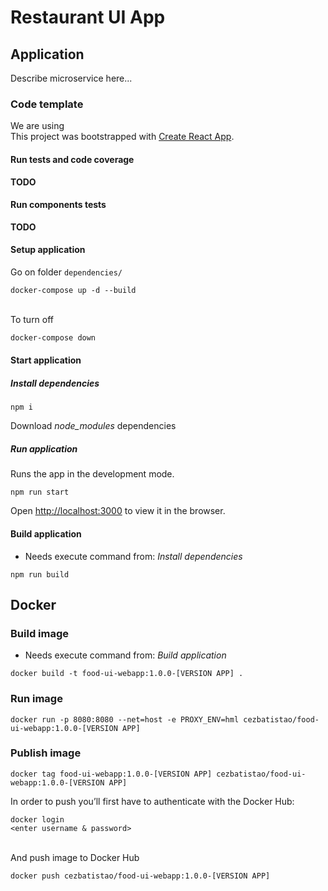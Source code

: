 # Restaurant UI App

## Application

Describe microservice here...

### Code template

We are using  
This project was bootstrapped with [Create React App](https://github.com/facebook/create-react-app).

#### Run tests and code coverage
**TODO**

#### Run components tests
**TODO**

#### Setup application
Go on folder `dependencies/`
```
docker-compose up -d --build
```
\
To turn off
```bash
docker-compose down
```

#### Start application

##### Install dependencies
```
npm i
```
Download _node_modules_ dependencies

##### Run application
Runs the app in the development mode.
```
npm run start
```
Open [http://localhost:3000](http://localhost:3000) to view it in the browser.

#### Build application
* Needs execute command from: _Install dependencies_
```
npm run build
```

## Docker

### Build image
* Needs execute command from: _Build application_
```
docker build -t food-ui-webapp:1.0.0-[VERSION APP] .
```

### Run image
```
docker run -p 8080:8080 --net=host -e PROXY_ENV=hml cezbatistao/food-ui-webapp:1.0.0-[VERSION APP]
```

### Publish image
```
docker tag food-ui-webapp:1.0.0-[VERSION APP] cezbatistao/food-ui-webapp:1.0.0-[VERSION APP]
```
In order to push you’ll first have to authenticate with the Docker Hub:
```
docker login
<enter username & password>
``` 
\
And push image to Docker Hub
```
docker push cezbatistao/food-ui-webapp:1.0.0-[VERSION APP]
```